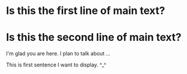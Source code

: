 #
# Is this the first line of main text?
# Is this the second line of main text?

I'm glad you are here. I plan to talk about ...

This is first sentence I want to display. ^_^
